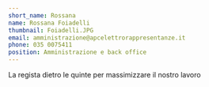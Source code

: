 ```yaml
---
short_name: Rossana
name: Rossana Foiadelli
thumbnail: Foiadelli.JPG
email: amministrazione@apcelettrorappresentanze.it
phone: 035 0075411
position: Amministrazione e back office
---
```

La regista dietro le quinte per massimizzare il nostro lavoro